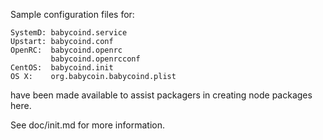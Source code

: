 Sample configuration files for:
```
SystemD: babycoind.service
Upstart: babycoind.conf
OpenRC:  babycoind.openrc
         babycoind.openrcconf
CentOS:  babycoind.init
OS X:    org.babycoin.babycoind.plist
```
have been made available to assist packagers in creating node packages here.

See doc/init.md for more information.
